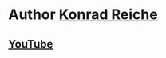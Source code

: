 # Author [Konrad Reiche](https://konradreiche.com/)

## [YouTube](https://www.youtube.com/watch?v=vT5zI6-sKe8&list=PL2ntRZ1ySWBep6rEAtp9jI6GXGZdlJmWN&index=4&pp=iAQB)
